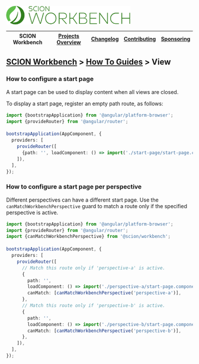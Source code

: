<a href="/README.md"><img src="/resources/branding/scion-workbench-banner.svg" height="50" alt="SCION Workbench"></a>

| SCION Workbench | [Projects Overview][menu-projects-overview] | [Changelog][menu-changelog] | [Contributing][menu-contributing] | [Sponsoring][menu-sponsoring] |  
| --- | --- | --- | --- | --- |

## [SCION Workbench][menu-home] > [How To Guides][menu-how-to] > View

### How to configure a start page
A start page can be used to display content when all views are closed.

To display a start page, register an empty path route, as follows:

```ts
import {bootstrapApplication} from '@angular/platform-browser';
import {provideRouter} from '@angular/router';

bootstrapApplication(AppComponent, {
  providers: [
    provideRouter([
      {path: '', loadComponent: () => import('./start-page/start-page.component')},
    ]),
  ],
});
```

### How to configure a start page per perspective
Different perspectives can have a different start page. Use the `canMatchWorkbenchPerspective` guard to match a route only if the specified perspective is active.

```ts
import {bootstrapApplication} from '@angular/platform-browser';
import {provideRouter} from '@angular/router';
import {canMatchWorkbenchPerspective} from '@scion/workbench';

bootstrapApplication(AppComponent, {
  providers: [
    provideRouter([
      // Match this route only if 'perspective-a' is active.
      {
        path: '',
        loadComponent: () => import('./perspective-a/start-page.component'),
        canMatch: [canMatchWorkbenchPerspective('perspective-a')],
      },
      // Match this route only if 'perspective-b' is active.
      {
        path: '',
        loadComponent: () => import('./perspective-b/start-page.component'),
        canMatch: [canMatchWorkbenchPerspective('perspective-b')],
      },
    ]),
  ],
});
```

[menu-how-to]: /docs/site/howto/how-to.md

[menu-home]: /README.md
[menu-projects-overview]: /docs/site/projects-overview.md
[menu-changelog]: /docs/site/changelog.md
[menu-contributing]: /CONTRIBUTING.md
[menu-sponsoring]: /docs/site/sponsoring.md
